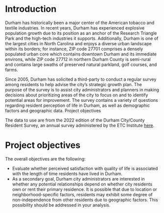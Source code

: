 # Introduction

Durham has historically been a major center of the American tobacco and textile industries. In recent years, Durham has experienced explosive population growth due to its position as an anchor of the Research Triangle Park and the high-tech industries it supports. Additionally, Durham is one of the largest cities in North Carolina and enjoys a diverse urban landscape within its borders; for instance, ZIP code 27701 comprises a densely populated urban core which contains downtown Durham and its immediate environs, while ZIP code 27712 in northern Durham County is semi-rural and contains large swaths of preserved natural parkland, golf courses, and farms.

Since 2005, Durham has solicited a third-party to conduct a regular survey among residents to help advise the city’s strategic growth plan. The purpose of the survey is to assist city administrators and planners in making decisions about prioritizing areas of the city to focus on and to identify potential areas for improvement. The survey contains a variety of questions regarding resident perception of life in Durham, as well as demographic factors and geographic data.
Project objectives

The data to use are from the 2022 edition of the Durham City/County Resident Survey, an annual survey administered by the ETC Institute [here](https://live-durhamnc.opendata.arcgis.com/documents/2459a4fcb09345b1a6135321bf91eac9/about).

# Project objectives

The overall objectives are the following:

- Evaluate whether perceived satisfaction with quality of life is associated with the length of time residents have lived in Durham.
- As a secondary goal, Durham city administrators are interested in whether any potential relationships depend on whether city residents own or rent their primary residence. It is possible that due to location or neighborhood-specific factors, residents may exhibit some degree of non-independence from other residents due to geographic factors. This possibility should be addressed in your analysis.

